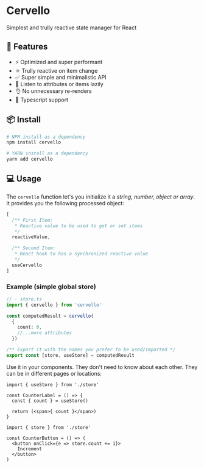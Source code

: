 # Cervello
Simplest and trully reactive state manager for React


## 🚀 **Features**
- ⚡️ Optimized and super performant
- ⚛️ Trully reactive on item change
- ✅ Super simple and minimalistic API
- 🐨 Listen to attributes or items lazily
- 👌 No unnecessary re-renders
- 🔑 Typescript support

## 📦 **Install**
```zsh
# NPM install as a dependency
npm install cervello

# YARN install as a dependency
yarn add cervello
```


## 💻 **Usage**
The `cervello` function let's you initialize it a *string, number, object or array*. It provides you the following processed object:
```ts
[
  /** First Item:
   * Reactive value to be used to get or set items
   */
  reactiveValue,

  /** Second Item:
   * React hook to has a synchronized reactive value
   */
  useCervello
]
```

### Example (simple global store)
```ts
// - store.ts
import { cervello } from 'cervello'

const computedResult = cervello(
  {
    count: 0,
    //...more attributes
  })

/** Export it with the names you prefer to be used/imported */
export const [store, useStore] = computedResult
```



Use it in your components. They don't need to know about each other. They can be in different pages or locations:
```tsx
import { useStore } from './store'

const CounterLabel = () => {
  const { count } = useStore()

  return (<span>{ count }</span>)
} 
```


```tsx
import { store } from './store'

const CounterButton = () => (
  <button onClick={e => store.count += 1}>
    Increment
  </button>
)
```
